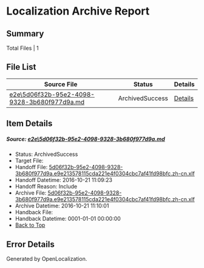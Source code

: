 # <a name='report-top'></a> Localization Archive Report

## Summary
 Total Files | 1

## File List
 Source File | Status | Details 
 ----------- | ------ | ------- 
 [e2e\5d06f32b-95e2-4098-9328-3b680f977d9a.md](https://github.com/OpenLocalizationTestOrg/ol-test0/blob/1b2684b5d7243209a3a478f147bb71be49596f23/e2e/5d06f32b-95e2-4098-9328-3b680f977d9a.md) | ArchivedSuccess | [Details](#20b5ace50eb3835d157bd765a85ce038808eb38f1)

## Item Details
##### <a name='20b5ace50eb3835d157bd765a85ce038808eb38f1'></a> Source: [e2e\5d06f32b-95e2-4098-9328-3b680f977d9a.md](https://github.com/OpenLocalizationTestOrg/ol-test0/blob/1b2684b5d7243209a3a478f147bb71be49596f23/e2e/5d06f32b-95e2-4098-9328-3b680f977d9a.md)
* Status: ArchivedSuccess
* Target File: 
* Handoff File: [5d06f32b-95e2-4098-9328-3b680f977d9a.e9e213578115cda221e4f0304cbc7af41fd98bfc.zh-cn.xlf](https://github.com/OpenLocalizationTestOrg/ol-test0-handoff/blob/b66b619ce643b60afc858b5802e857b5fec29543/ol-handoff/OpenLocalizationTestOrg/ol-test0-zhcn/shujia/ht/5d06f32b-95e2-4098-9328-3b680f977d9a.e9e213578115cda221e4f0304cbc7af41fd98bfc.zh-cn.xlf)
* Handoff Datetime: 2016-10-21 11:09:23
* Handoff Reason: Include
* Archive File: [5d06f32b-95e2-4098-9328-3b680f977d9a.e9e213578115cda221e4f0304cbc7af41fd98bfc.zh-cn.xlf](https://github.com/OpenLocalizationTestOrg/ol-test0-handoff/blob/6427b22cc62a89ae4e73b1fa80dd80f73c906696/ol-archive/OpenLocalizationTestOrg/ol-test0-zhcn/shujia/ht/5d06f32b-95e2-4098-9328-3b680f977d9a.e9e213578115cda221e4f0304cbc7af41fd98bfc.zh-cn.xlf)
* Archive Datetime: 2016-10-21 11:10:01
* Handback File: 
* Handback Datetime: 0001-01-01 00:00:00
* [Back to Top](#report-top)


## Error Details

Generated by OpenLocalization.
